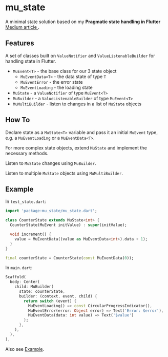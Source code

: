 # mu_state

A minimal state solution based on my **Pragmatic state handling in Flutter** 
[Medium article ](https://medium.com/@erlendf/pragmatic-state-handling-in-flutter-d8c9bf5d7d2).

## Features

A set of classes built on `ValueNotifier` and `ValueListenableBuilder` for 
handling state in Flutter.

- `MuEvent<T>` - the base class for our 3 state object
  - `MuEventData<T>` - the data state of type `T`
  - `MuEventError` - the error state
  - `MuEventLoading` - the loading state
- `MuState` - a `ValueNotifier` of type `MuEvent<T>`
- `MuBuilder` - a `ValueListenableBuilder` of type `MuEvent<T>`
- `MuMultiBuilder` - listen to changes in a list of `MuState` objects

## How To

Declare state as a `MuState<T>` variable and pass it an initial `MuEvent` type, 
e.g. a `MuEventLoading` or a `MuEventData<T>`.

For more complex state objects, extend `MuState` and implement the necessary methods.

Listen to `MuState` changes using `MuBuilder`.

Listen to multiple `MuState` objects using `MuMultiBuilder`.

## Example

In `test_state.dart`:

```Dart
import 'package:mu_state/mu_state.dart';

class CounterState extends MuState<int> {
  CounterState(MuEvent initValue) : super(initValue);

  void increment() {
    value = MuEventData((value as MuEventData<int>).data + 1);
  }
}

final counterState = CounterState(const MuEventData(0));
```

In `main.dart`:

```Dart
Scaffold(
  body: Center(
    child: MuBuilder(
      state: counterState,
      builder: (context, event, child) {
        return switch (event) {
          MuEventLoading() => const CircularProgressIndicator(),
          MuEventError(error: Object error) => Text('Error: $error'),
          MuEventData(data: int value) => Text('$value')
        };
      },
    ),
  ),
),
```

Also see [Example](./example/).